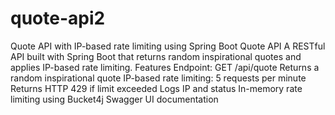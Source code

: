 # quote-api2
Quote API with IP-based rate limiting using Spring Boot
Quote API
A RESTful API built with Spring Boot that returns random inspirational quotes and applies IP-based rate limiting.
Features
Endpoint: GET /api/quote
Returns a random inspirational quote
IP-based rate limiting: 5 requests per minute
Returns HTTP 429 if limit exceeded
Logs IP and status
In-memory rate limiting using Bucket4j
Swagger UI documentation
